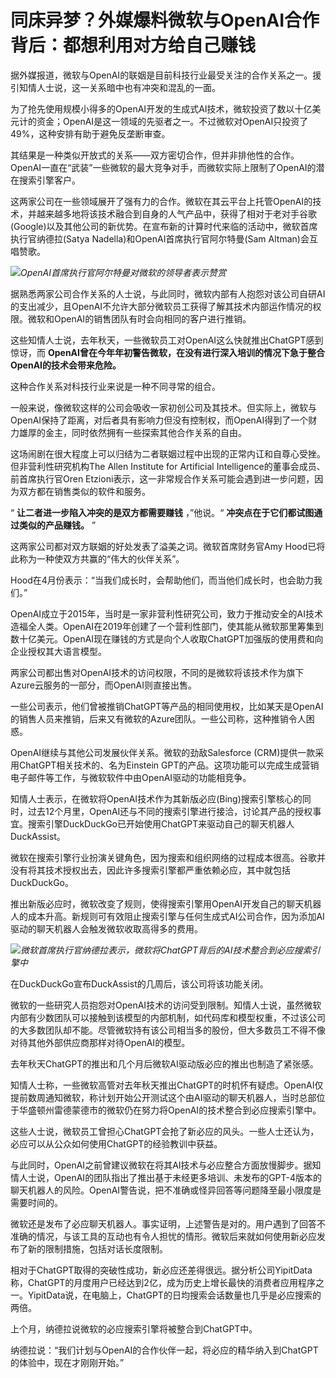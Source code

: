 

# 同床异梦？外媒爆料微软与OpenAI合作背后：都想利用对方给自己赚钱

据外媒报道，微软与OpenAI的联姻是目前科技行业最受关注的合作关系之一。援引知情人士说，这一关系暗中也有冲突和混乱的一面。

为了抢先使用规模小得多的OpenAI开发的生成式AI技术，微软投资了数以十亿美元计的资金；OpenAI是这一领域的先驱者之一。不过微软对OpenAI只投资了49%，这种安排有助于避免反垄断审查。

其结果是一种类似开放式的关系——双方密切合作，但并非排他性的合作。OpenAI一直在“武装”一些微软的最大竞争对手，而微软实际上限制了OpenAI的潜在搜索引擎客户。

这两家公司在一些领域展开了强有力的合作。微软在其云平台上托管OpenAI的技术，并越来越多地将该技术融合到自身的人气产品中，获得了相对于老对手谷歌(Google)以及其他公司的新优势。在宣布新的计算时代来临的活动中，微软首席执行官纳德拉(Satya
Nadella)和OpenAI首席执行官阿尔特曼(Sam Altman)会互唱赞歌。

![](https://inews.gtimg.com/news_bt/Octg_f9j2zvVhNZmKbcZawk29W1K3WQqja9wQ3WY68oecAA/1000)_OpenAI首席执行官阿尔特曼对微软的领导者表示赞赏_

据熟悉两家公司合作关系的人士说，与此同时，微软内部有人抱怨对该公司自研AI的支出减少，且OpenAI不允许大部分微软员工获得了解其技术内部运作情况的权限。微软和OpenAI的销售团队有时会向相同的客户进行推销。

这些知情人士说，去年秋天，一些微软员工对OpenAI这么快就推出ChatGPT感到惊讶，而
**OpenAI曾在今年年初警告微软，在没有进行深入培训的情况下急于整合OpenAI的技术会带来危险。**

这种合作关系对科技行业来说是一种不同寻常的组合。

一般来说，像微软这样的公司会吸收一家初创公司及其技术。但实际上，微软与OpenAI保持了距离，对后者具有影响力但没有控制权，而OpenAI得到了一个财力雄厚的金主，同时依然拥有一些探索其他合作关系的自由。

这场闹剧在很大程度上可以归结为二者联姻过程中出现的正常内讧和自尊心受挫。但非营利性研究机构The Allen Institute for
Artificial Intelligence的董事会成员、前首席执行官Oren
Etzioni表示，这一非常规合作关系可能会遇到进一步问题，因为双方都在销售类似的软件和服务。

“ **让二者进一步陷入冲突的是双方都需要赚钱** ，”他说。“ **冲突点在于它们都试图通过类似的产品赚钱。** ”

这两家公司都对双方联姻的好处发表了溢美之词。微软首席财务官Amy Hood已将此称为一种使双方共赢的“伟大的伙伴关系”。

Hood在4月份表示：“当我们成长时，会帮助他们，而当他们成长时，也会助力我们。”

OpenAI成立于2015年，当时是一家非营利性研究公司，致力于推动安全的AI技术造福全人类。OpenAI在2019年创建了一个营利性部门，使其能从微软那里筹集到数十亿美元。OpenAI现在赚钱的方式是向个人收取ChatGPT加强版的使用费和向企业授权其大语言模型。

两家公司都出售对OpenAI技术的访问权限，不同的是微软将该技术作为旗下Azure云服务的一部分，而OpenAI则直接出售。

一些公司表示，他们曾被推销ChatGPT等产品的相同使用权，比如某天是OpenAI的销售人员来推销，后来又有微软的Azure团队。一些公司称，这种推销令人困惑。

OpenAI继续与其他公司发展伙伴关系。微软的劲敌Salesforce (CRM)提供一款采用ChatGPT相关技术的、名为Einstein
GPT的产品。这项功能可以完成生成营销电子邮件等工作，与微软软件中由OpenAI驱动的功能相竞争。

知情人士表示，在微软将OpenAI技术作为其新版必应(Bing)搜索引擎核心的同时，过去12个月里，OpenAI还与不同的搜索引擎进行接洽，讨论其产品的授权事宜。搜索引擎DuckDuckGo已开始使用ChatGPT来驱动自己的聊天机器人DuckAssist。

微软在搜索引擎行业扮演关键角色，因为搜索和组织网络的过程成本很高。谷歌并没有将其技术授权出去，因此许多搜索引擎都严重依赖必应，其中就包括DuckDuckGo。

推出新版必应时，微软改变了规则，使得搜索引擎用OpenAI开发自己的聊天机器人的成本升高。新规则可有效阻止搜索引擎与任何生成式AI公司合作，因为添加AI驱动的聊天机器人会触发微软收取高得多的费用。

![](https://inews.gtimg.com/news_bt/OKTxUCplH9jaxuH_FH6YECDS99YNHAO9AMywpCqN_7U6AAA/1000)_微软首席执行官纳德拉表示，微软将ChatGPT背后的AI技术整合到必应搜索引擎中_

在DuckDuckGo宣布DuckAssist的几周后，该公司将该功能关闭。

微软的一些研究人员抱怨对OpenAI技术的访问受到限制。知情人士说，虽然微软内部有少数团队可以接触到该模型的内部机制，如代码库和模型权重，不过该公司的大多数团队却不能。尽管微软持有该公司相当多的股份，但大多数员工不得不像对待其他外部供应商那样对待OpenAI的模型。

去年秋天ChatGPT的推出和几个月后微软AI驱动版必应的推出也制造了紧张感。

知情人士称，一些微软高管对去年秋天推出ChatGPT的时机怀有疑虑。OpenAI仅提前数周通知微软，称计划开始公开测试这个由AI驱动的聊天机器人，当时总部位于华盛顿州雷德蒙德市的微软仍在努力将OpenAI的技术整合到必应搜索引擎中。

这些人士说，微软员工曾担心ChatGPT会抢了新必应的风头。一些人士还认为，必应可以从公众如何使用ChatGPT的经验教训中获益。

与此同时，OpenAI之前曾建议微软在将其AI技术与必应整合方面放慢脚步。据知情人士说，OpenAI的团队指出了推出基于未经更多培训、未发布的GPT-4版本的聊天机器人的风险。OpenAI警告说，把不准确或怪异回答等问题降至最小限度是需要时间的。

微软还是发布了必应聊天机器人。事实证明，上述警告是对的。用户遇到了回答不准确的情况，与该工具的互动也有令人担忧的情形。微软后来就如何使用新必应发布了新的限制措施，包括对话长度限制。

相对于ChatGPT取得的突破性成功，新必应还差得很远。据分析公司YipitData称，ChatGPT的月度用户已经达到2亿，成为历史上增长最快的消费者应用程序之一。YipitData说，在电脑上，ChatGPT的日均搜索会话数量也几乎是必应搜索的两倍。

上个月，纳德拉说微软的必应搜索引擎将被整合到ChatGPT中。

纳德拉说：“我们计划与OpenAI的合作伙伴一起，将必应的精华纳入到ChatGPT的体验中，现在才刚刚开始。”

